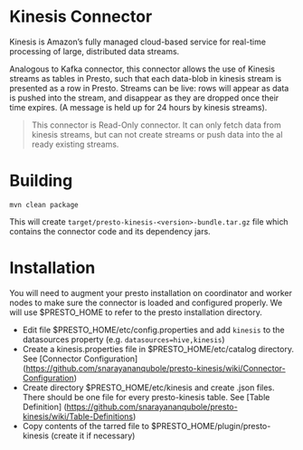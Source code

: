 # Kinesis Connector

Kinesis is Amazon’s fully managed cloud-based service for real-time processing
of large, distributed data streams.

Analogous to Kafka connector, this connector allows the use of Kinesis
streams as tables in Presto, such that each data-blob in kinesis
stream is presented as a row in Presto.  Streams can be live: rows
will appear as data is pushed into the stream, and disappear as they
are dropped once their time expires. (A message is held up for 24
hours by kinesis streams).

> This connector is Read-Only connector. It can only fetch data from
kinesis streams, but can not create streams or push data into the al
ready existing streams.


# Building

    mvn clean package

This will create ``target/presto-kinesis-<version>-bundle.tar.gz``
file which contains the connector code and its dependency jars.

# Installation

You will need to augment your presto installation on coordinator and worker nodes to make sure the connector is loaded and configured properly. We will use $PRESTO_HOME to refer to the presto installation directory.

* Edit file $PRESTO_HOME/etc/config.properties and add ``kinesis`` to the datasources property (e.g. ``datasources=hive,kinesis``)
* Create a kinesis.properties file in $PRESTO_HOME/etc/catalog directory. See [Connector Configuration] (https://github.com/snarayananqubole/presto-kinesis/wiki/Connector-Configuration)
* Create directory $PRESTO_HOME/etc/kinesis and create <table>.json files. There should be one file for every presto-kinesis table. See [Table Definition] (https://github.com/snarayananqubole/presto-kinesis/wiki/Table-Definitions)
* Copy contents of the tarred file to $PRESTO_HOME/plugin/presto-kinesis (create it if necessary)


